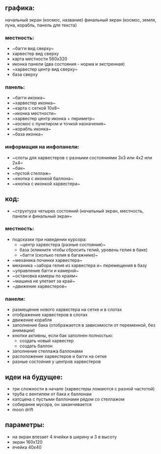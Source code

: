 ## графика:
начальный экран (космос, название)
финальный экран (космос, земля, луна, корабль, панель для текста)
### местность:
- ~багги вид сверху~
- харвестер вид сверху
- карта местности 560х320
- иконка панели (два состояния - норма и экстренная)
- ~харвестер центр вид сверху~
- база сверху
### панель:
- ~багги иконка~
- ~харвестер иконка~
- ~карта с сеткой 10х8~
- ~иконка местности~
- ~харвестер центр иконка + периметр~
- ~космос с пунктиром и точкой назначения~
- ~корабль иконка~
- ~база иконка~

### информация на инфопанели:
- ~слоты для харвестеров с разными состояниями 3х3 или 4х2 или 2х4~
- ~бак~
- ~пустой стеллаж~
- ~кнопка с иконкой баллона~
- ~кнопка с иконкой харвестера~

## код:
- ~структура четырех состояний (начальный экран, местность, панели и финальный экран~

### местность:
- подсказки при наведении курсора:
  - ~центр харвестера (разные состояния)~
  - база (кликните чтобы сбросить гелий, уровень гелия в баке)
  - ~багги (сколько гелия в багажнике)~
- ~механика починки харвестера~
- механика ~забора гелия из харвестера и~ перемещения в базу
- ~управление багги и камерой~
- ~остановка камеры по краям~
- ~машина не улетает за край~
- ~движение харвестеров~

### панели:
- размещение нового харвестера на сетке и в слотах
- отображение харвестеров в слотах
- движение корабля
- заполнение бака (отображается в зависимости от переменной, без анимации)
- кнопки активны, если бак заполнен полностью:
  - создать новый харвестер
  - создать баллон
- заполнение стеллажа баллонами
- расположение харвестеров и багги на сетке
- разные состояния у центров харвестеров

## идеи на будущее:
- три сложности в начале (харвестеры ломаются с разной частотой)
- труба с вентилем от бака к баллонам
- катсцена с пустыми баллонами рядом со стеллажом
- собирание мусора, он заканчивается
- moon drift

## параметры:
- на экран влезает 4 ячейки в ширину и 3 в высоту
- экран 160х120
- ячейка 40х40
